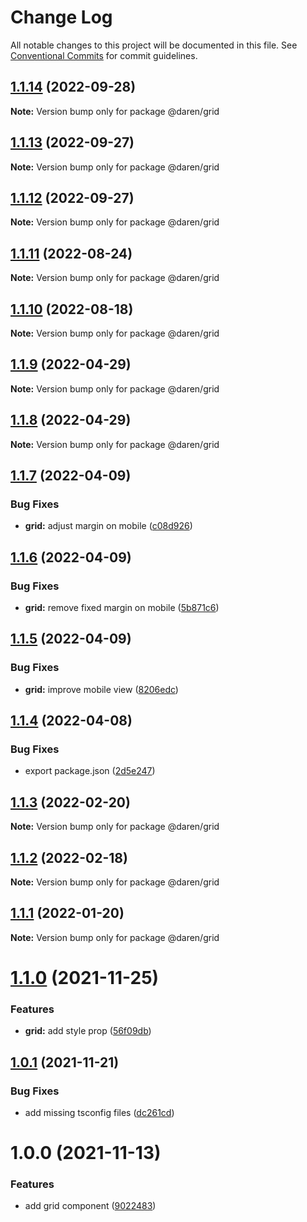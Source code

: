 # Change Log

All notable changes to this project will be documented in this file.
See [Conventional Commits](https://conventionalcommits.org) for commit guidelines.

## [1.1.14](https://github.com/darenmalfait/darenui/compare/@daren/grid@1.1.13...@daren/grid@1.1.14) (2022-09-28)

**Note:** Version bump only for package @daren/grid

## [1.1.13](https://github.com/darenmalfait/darenui/compare/@daren/grid@1.1.12...@daren/grid@1.1.13) (2022-09-27)

**Note:** Version bump only for package @daren/grid

## [1.1.12](https://github.com/darenmalfait/darenui/compare/@daren/grid@1.1.11...@daren/grid@1.1.12) (2022-09-27)

**Note:** Version bump only for package @daren/grid

## [1.1.11](https://github.com/darenmalfait/darenui/compare/@daren/grid@1.1.10...@daren/grid@1.1.11) (2022-08-24)

**Note:** Version bump only for package @daren/grid

## [1.1.10](https://github.com/darenmalfait/darenui/compare/@daren/grid@1.1.9...@daren/grid@1.1.10) (2022-08-18)

**Note:** Version bump only for package @daren/grid

## [1.1.9](https://github.com/darenmalfait/darenui/compare/@daren/grid@1.1.8...@daren/grid@1.1.9) (2022-04-29)

**Note:** Version bump only for package @daren/grid

## [1.1.8](https://github.com/darenmalfait/darenui/compare/@daren/grid@1.1.7...@daren/grid@1.1.8) (2022-04-29)

**Note:** Version bump only for package @daren/grid

## [1.1.7](https://github.com/darenmalfait/darenui/compare/@daren/grid@1.1.6...@daren/grid@1.1.7) (2022-04-09)

### Bug Fixes

* **grid:** adjust margin on mobile ([c08d926](https://github.com/darenmalfait/darenui/commit/c08d9267ff96dd31020dfec7ba1e20d1e5bb657f))

## [1.1.6](https://github.com/darenmalfait/darenui/compare/@daren/grid@1.1.5...@daren/grid@1.1.6) (2022-04-09)

### Bug Fixes

* **grid:** remove fixed margin on mobile ([5b871c6](https://github.com/darenmalfait/darenui/commit/5b871c6a4df40ea9b59a5bedc2fca03d7320b7ea))

## [1.1.5](https://github.com/darenmalfait/darenui/compare/@daren/grid@1.1.4...@daren/grid@1.1.5) (2022-04-09)

### Bug Fixes

* **grid:** improve mobile view ([8206edc](https://github.com/darenmalfait/darenui/commit/8206edc2a90adb88b4d062a549f7fa08d1d7fa16))

## [1.1.4](https://github.com/darenmalfait/darenui/compare/@daren/grid@1.1.3...@daren/grid@1.1.4) (2022-04-08)

### Bug Fixes

* export package.json ([2d5e247](https://github.com/darenmalfait/darenui/commit/2d5e24797a289b7507666bf67d954fc93be33d8f))

## [1.1.3](https://github.com/darenmalfait/darenui/compare/@daren/grid@1.1.2...@daren/grid@1.1.3) (2022-02-20)

**Note:** Version bump only for package @daren/grid

## [1.1.2](https://github.com/darenmalfait/darenui/compare/@daren/grid@1.1.1...@daren/grid@1.1.2) (2022-02-18)

**Note:** Version bump only for package @daren/grid

## [1.1.1](https://github.com/darenmalfait/darenui/compare/@daren/grid@1.1.0...@daren/grid@1.1.1) (2022-01-20)

**Note:** Version bump only for package @daren/grid

# [1.1.0](https://github.com/darenmalfait/darenui/compare/@daren/grid@1.0.1...@daren/grid@1.1.0) (2021-11-25)

### Features

* **grid:** add style prop ([56f09db](https://github.com/darenmalfait/darenui/commit/56f09dbcbfc42378bb5d46aea72055651f0bcaa8))

## [1.0.1](https://github.com/darenmalfait/darenui/compare/@daren/grid@1.0.0...@daren/grid@1.0.1) (2021-11-21)

### Bug Fixes

* add missing tsconfig files ([dc261cd](https://github.com/darenmalfait/darenui/commit/dc261cd43826a58e0418185c17838c9723773bb2))

# 1.0.0 (2021-11-13)

### Features

* add grid component ([9022483](https://github.com/darenmalfait/darenui/commit/9022483cb6e559cd1ff3f9aacb87d885513cdd32))
